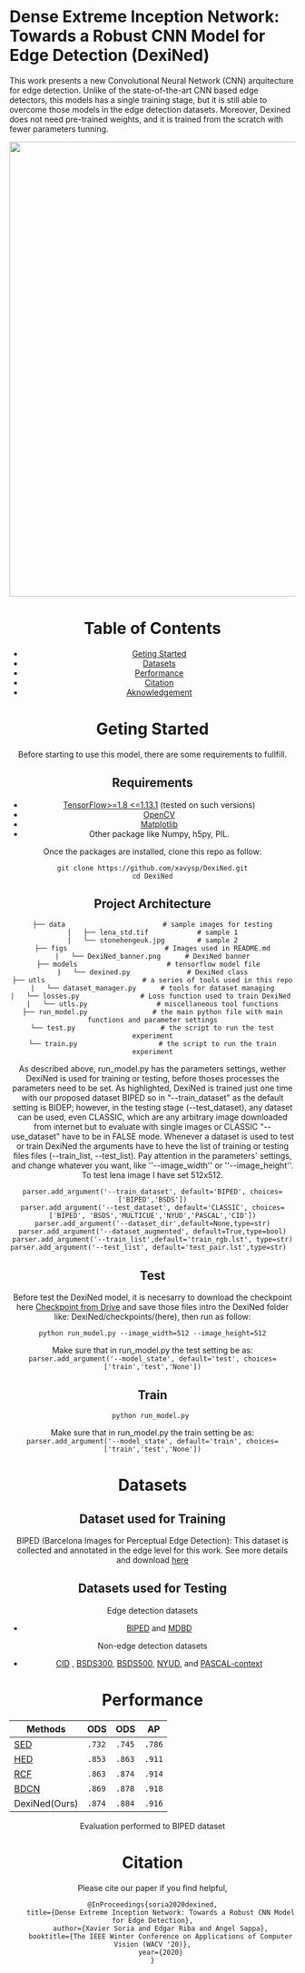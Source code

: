 # Dense Extreme Inception Network: Towards a Robust CNN Model for Edge Detection (DexiNed)

<!-- ```diff
- Sorry for any inconvenience, we are updating the repo
``` -->

This work presents a new Convolutional Neural Network (CNN) arquitecture for edge detection. Unlike of the state-of-the-art CNN based edge detectors, this models has a single training stage, but it is still able to overcome those models in the edge detection datasets. Moreover, Dexined does not need pre-trained weights, and it is trained from the scratch with fewer parameters tunning.

<div style="text-align:center"><img src='figs/DexiNed_banner.png' width=800>

# Table of Contents

* [Geting Started](#geting-started)
* [Datasets](#datasets)
* [Performance](#performance)
* [Citation](#citation)
* [Aknowledgement](#aknowledgement)

# Geting Started

 Before starting to use this model,  there are some requirements to fullfill.
 
## Requirements

* [TensorFlow>=1.8 <=1.13.1](https://www.tensorflow.org) (tested on such versions)
* [OpenCV](https://pypi.org/project/opencv-python/)
* [Matplotlib](https://matplotlib.org/3.1.1/users/installing.html)
* Other package like Numpy, h5py, PIL. 

Once the packages are installed,  clone this repo as follow: 

    git clone https://github.com/xavysp/DexiNed.git
    cd DexiNed

## Project Architecture

```
├── data                        # sample images for testing
|   ├── lena_std.tif            # sample 1
|   └── stonehengeuk.jpg        # sample 2
├── figs                        # Images used in README.md
|   └── DexiNed_banner.png      # DexiNed banner
├── models                      # tensorflow model file  
|   └── dexined.py              # DexiNed class
├── utls                        # a series of tools used in this repo
|   └── dataset_manager.py      # tools for dataset managing
|   └── losses.py               # Loss function used to train DexiNed 
|   └── utls.py                 # miscellaneous tool functions
├── run_model.py                # the main python file with main functions and parameter settings
└── test.py                     # the script to run the test experiment
└── train.py                    # the script to run the train experiment
```

As described above, run_model.py has the parameters settings, wether DexiNed is used for training or testing, before thoses processes the parameters need to be set. As highlighted, DexiNed is trained just one time with our proposed dataset BIPED so in "--train_dataset" as the default setting is BIDEP; however, in the testing stage (--test_dataset), any dataset can be used, even CLASSIC, which are any arbitrary image downloaded from internet but to evaluate with single images or CLASSIC "--use_dataset" have to be in FALSE mode. Whenever a dataset is used to test or train DexiNed the arguments have to heve the list of training or testing files files (--train_list, --test_list). Pay attention in the parameters' settings, and change whatever you want, like ''--image_width'' or ''--image_height''. To test lena image I have set 512x512.
```
parser.add_argument('--train_dataset', default='BIPED', choices=['BIPED','BSDS'])
parser.add_argument('--test_dataset', default='CLASSIC', choices=['BIPED', 'BSDS','MULTICUE','NYUD','PASCAL','CID'])
parser.add_argument('--dataset_dir',default=None,type=str)
parser.add_argument('--dataset_augmented', default=True,type=bool)
parser.add_argument('--train_list',default='train_rgb.lst', type=str)
parser.add_argument('--test_list', default='test_pair.lst',type=str)  
```

## Test
Before test the DexiNed model, it is necesarry to download the checkpoint here [Checkpoint from Drive](https://drive.google.com/open?id=1fLBpOrSXC2VOWUvDtNGyrHcuB2IB-4_D) and save those files intro the DexiNed folder like: DexiNed/checkpoints/(here), then run as follow:

    python run_model.py --image_width=512 --image_height=512
Make sure that in run_model.py the test setting be as:
```parser.add_argument('--model_state', default='test', choices=['train','test','None'])```

## Train

    python run_model.py 
Make sure that in run_model.py the train setting be as:
```parser.add_argument('--model_state', default='train', choices=['train','test','None'])```

# Datasets

## Dataset used for Training

BIPED (Barcelona Images for Perceptual Edge Detection): This dataset is collected and annotated in the edge level for this work. See more details and download [here](https://xavysp.github.io/MBIPED/)

## Datasets used for Testing

Edge detection datasets
* [BIPED](https://xavysp.github.io/MBIPED/) and [MDBD](http://serre-lab.clps.brown.edu/resource/multicue/)

Non-edge detection datasets

* [CID](http://www.cs.rug.nl/~imaging/databases/contour_database/contour_database.html) <!-- * [DCD](http://www.cs.cmu.edu/~mengtial/proj/sketch/)-->, [BSDS300](https://www2.eecs.berkeley.edu/Research/Projects/CS/vision/bsds/), [BSDS500](https://www2.eecs.berkeley.edu/Research/Projects/CS/vision/bsds/), [NYUD](https://cs.nyu.edu/~silberman/datasets/nyu_depth_v2.html), and [PASCAL-context](https://cs.stanford.edu/~roozbeh/pascal-context/)

# Performance
<center>

|     Methods    |    ODS   |    ODS   |    AP    |
| -------------- | ---------| -------- | -------- |
| [SED](https://github.com/ArashAkbarinia/BoundaryDetection)      | `.732` | `.745` | `.786` |
| [HED](https://github.com/s9xie/hed)      | `.853` | `.863` | `.911` |
| [RCF](https://github.com/yun-liu/rcf)      | `.863` | `.874` | `.914` |
| [BDCN](https://github.com/pkuCactus/BDCN)     | `.869` | `.878` | `.918` |
| DexiNed(Ours)| `.874` | `.884` | `.916` |
</center>
Evaluation performed to BIPED dataset

# Citation
Please cite our paper if you find helpful,
```
@InProceedings{soria2020dexined,
    title={Dense Extreme Inception Network: Towards a Robust CNN Model for Edge Detection},
    author={Xavier Soria and Edgar Riba and Angel Sappa},
    booktitle={The IEEE Winter Conference on Applications of Computer Vision (WACV '20)},
    year={2020}
}
```

<!--```
@misc{soria2020dexined_ext,
    title={Towards a Robust Deep Learning Model for Edge Detection},
    author={Xavier Soria and Edgar Riba and Angel Sappa},
    year={2020},
    eprint={000000000},
    archivePrefix={arXiv},
    primaryClass={cs.CV}
```-->


